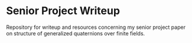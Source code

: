 # Senior Project Writeup
Repository for writeup and resources concerning my senior project paper on structure of generalized quaternions over finite fields.
